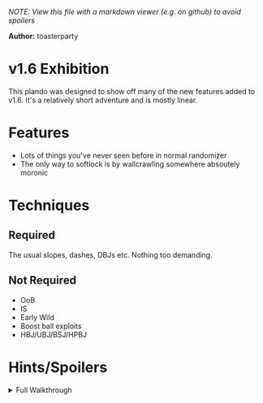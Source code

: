 *NOTE: View this file with a markdown viewer (e.g. on github) to avoid spoilers*

**Author:** toasterparty

# v1.6 Exhibition
This plando was designed to show off many of the new features added to v1.6. It's a relatively short adventure and is mostly linear.

# Features
- Lots of things you've never seen before in normal randomizer
- The only way to softlock is by wallcrawling somewhere absoutely moronic

# Techniques

## Required
The usual slopes, dashes, DBJs etc. Nothing too demanding.

## Not Required
- OoB
- IS
- Early Wild
- Boost ball exploits
- HBJ/UBJ/BSJ/HPBJ

# Hints/Spoilers

<details>
  <summary>Full Walkthrough</summary>
    
starting items: 69 missiles, super missiles, 8-etanks, charge beam, x-ray, gravity, varia, 8 power bombs, morph ball

(forced into OP fight because of ice beam door)

Elite Quarters - Ice Beam

Metroid Quarantine B - Phazon Suit

(to pass through Quarantine Access B, use the slope a couple feet from the wall to do a sloped L-Jump into it)

Fungal Hall B - bombs

Phazon Mining Tunnel - Space Jump

Fungal Hall Access - Scan Visor

(backtrack to Elite Quarters)

Processing Center Access - Boost Ball

Phazon Processing Center - Missile

(elevator blocked by disabled door)

(Elite Control Access blocked by plasma)

Ventilation Shaft - plasma

(lower mines from vent shaft blocked by disabled door)

Elite Control Access - Spider Ball

(waste disposal blocked by disabled door)

Storage Depot B - Grapple (just for memes)

(Mine Security Station Blocked by Ice Spreader)

Elite Research (wall) - Missile

Elite Research (Phazon Elite) - Ice Spreader

(storage depot a blocked by disabled door)

(backtracking out of main quarry blocked by disable ddoor)

(garbage disposal blocked by disabled door)

(elevator access blocked by Flamethrower)

(use power-beam to activate power conduit)

Main Quarry - Flamethrower

Phazon Mines (Main Quarry) --> Chozo Ruins North (Sun Tower)
Chozo Ruins North (Sun Tower) --> Chozo Ruins North (Sun Tower)

(Railroaded by to Main Plaza Transport)

(These e-tanks are all bait to make you feel bad later)

Vault - e-tank

Main Plaza (door ledge) - e-tank

Main Plaza (half-pipe) - e-tank

Main Plaza (grapple ledge) - e-tank

Main Plaza (Tree) - e-tank

Chozo Ruins South (Main Plaza) <--> Tallon Overworld North (Landing Site)

(Railroaded by to artifact temple)

Landing Site - e-tank

Artifact Temple - Flamethrower

(Kill Ridley)

Artifact Temple --> Biotech Research Area 1 (Frigate)

(Kill Parasite Queen, loose items, escape frigate in record time thanks to boost ball)

Frigate Destroyed Custscene --> Alcove

Alcove - Wave Beam

(power only door to leave alcove because of exploit)

(North Tallon Transport blocked by Charge Beam)

(Bait bloodflower to open root tunnel door for you)

Transport Tunnel B - Morph Ball

Tallon West --> Arbor Chamber

Arbor Chamber - X-Ray

(combat dash off of the red zoomer, bend backwards - sloppy is better)

Root Cave - Charge Beam

(Bait root cave bloodflower to open root cave door - must come from top to aggro bloodflower)

(VMR to ruined shrine)

Ruined Shrine (beetle battle) - e-tank

(VMR to Ruined Nursery)

Hive Mecha - Missiles

Ruined Gallery (Missile Wall) - Bombs

Ruined Gallery (Tunnel) - Missiles

Ruined Nursery - Space Jump

(VMR to Ruined Fountain)

Watery Hall Access - Super Missile

Burn Dome (Zoid) - e-tank

Burn Dome (Tunnel) - e-tank

(Hall of the Elders locked by Ice Door)

Crossway - Ice Beam

Elder Chamber - Ice Spreader

Hall of the Elders - Wavebuster

(VMR through Reflecting Pool)

(Save Station/Elevator Locked by Plasma Beam)

Antechamber - Plasma

South Chozo Transport (Save Station) --> Impact Crater

(exo blocked by flamethrower - it's just a troll)

Crater Entry Point --> Credits

</details>
